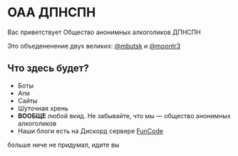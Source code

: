 # ОАА ДПНСПН
Вас приветствует Общество анонимных алкоголиков ДПНСПН

Это объедененение двух великих: [@mbutsk](https://github.com/mbutsk) и [@moontr3](https://github.com/moontr3)
## Что здесь будет?
* Боты
* Апи
* Сайты
* Шуточная хрень
* **ВООБЩЕ** любой вкид. Не забывайте, что мы — общество анонимных алкоголиков
* Наши блоги есть на Дискорд сервере [FunCode](https://discord.gg/K3gdeGsPVP)

больше ниче не придумал, идите вы
